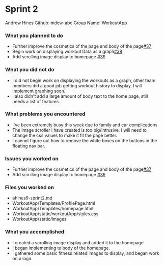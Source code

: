 # Sprint 2

Andrew Hines
Github: mdew-abc
Group Name: WorkoutApp


### What you planned to do
* Further improve the cosmetics of the page and body of the page[#37](https://github.com/utk-cs340-fall22/WorkoutApp/issues/37)
* Begin work on displaying workout Data as a graph[#38](https://github.com/utk-cs340-fall22/WorkoutApp/issues/38)
* Add scrolling image display to homepage [#39](https://github.com/utk-cs340-fall22/WorkoutApp/issues/39)



### What you did not do
* I did not begin work on displaying the workouts as a graph, other team members did a good job getting workout history to display. I will implement graphing soon.
* I also didn't add a large amount of body text to the home page, still needs a list of features.


### What problems you encountered
* I've been extremely busy this week due to family and car complications
* The image scroller I have created is too big/intrusive, I will need to change the css values to make it fit the page better.
* I cannot figure out how to remove the white boxes on the buttons in the floating nav bar.

### Issues you worked on
* Further improve the cosmetics of the page and body of the page[#37](https://github.com/utk-cs340-fall22/WorkoutApp/issues/37)
* Add scrolling image display to homepage [#39](https://github.com/utk-cs340-fall22/WorkoutApp/issues/39)

### Files you worked on
* ahines9-sprint2.md
* WorkoutApp/Templates/ProfilePage.html
* WorkoutApp/Templates/homepage.html
* WorkoutApp/static/workoutApp/styles.css
* WorkoutApp/static/images

### What you accomplished
* I created a scrolling image display and added it to the homepage
* I began implementing te body of the homepage.
* I gathered some basic fitness related images to display, and began work on a logo